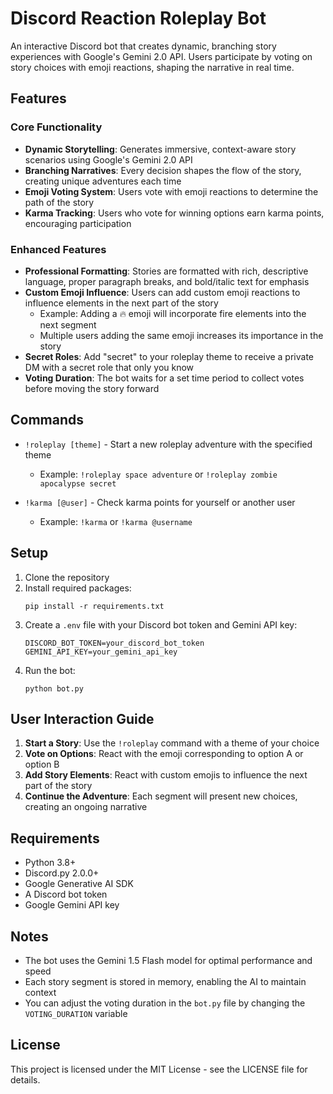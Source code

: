 # Discord Reaction Roleplay Bot

An interactive Discord bot that creates dynamic, branching story experiences with Google's Gemini 2.0 API. Users participate by voting on story choices with emoji reactions, shaping the narrative in real time.

## Features

### Core Functionality
- **Dynamic Storytelling**: Generates immersive, context-aware story scenarios using Google's Gemini 2.0 API
- **Branching Narratives**: Every decision shapes the flow of the story, creating unique adventures each time
- **Emoji Voting System**: Users vote with emoji reactions to determine the path of the story
- **Karma Tracking**: Users who vote for winning options earn karma points, encouraging participation

### Enhanced Features
- **Professional Formatting**: Stories are formatted with rich, descriptive language, proper paragraph breaks, and bold/italic text for emphasis
- **Custom Emoji Influence**: Users can add custom emoji reactions to influence elements in the next part of the story
  - Example: Adding a 🔥 emoji will incorporate fire elements into the next segment
  - Multiple users adding the same emoji increases its importance in the story
- **Secret Roles**: Add "secret" to your roleplay theme to receive a private DM with a secret role that only you know
- **Voting Duration**: The bot waits for a set time period to collect votes before moving the story forward

## Commands

- `!roleplay [theme]` - Start a new roleplay adventure with the specified theme
  - Example: `!roleplay space adventure` or `!roleplay zombie apocalypse secret`
  
- `!karma [@user]` - Check karma points for yourself or another user
  - Example: `!karma` or `!karma @username`

## Setup

1. Clone the repository
2. Install required packages:
   ```
   pip install -r requirements.txt
   ```
3. Create a `.env` file with your Discord bot token and Gemini API key:
   ```
   DISCORD_BOT_TOKEN=your_discord_bot_token
   GEMINI_API_KEY=your_gemini_api_key
   ```
4. Run the bot:
   ```
   python bot.py
   ```

## User Interaction Guide

1. **Start a Story**: Use the `!roleplay` command with a theme of your choice
2. **Vote on Options**: React with the emoji corresponding to option A or option B
3. **Add Story Elements**: React with custom emojis to influence the next part of the story
4. **Continue the Adventure**: Each segment will present new choices, creating an ongoing narrative

## Requirements
- Python 3.8+
- Discord.py 2.0.0+
- Google Generative AI SDK
- A Discord bot token
- Google Gemini API key

## Notes

- The bot uses the Gemini 1.5 Flash model for optimal performance and speed
- Each story segment is stored in memory, enabling the AI to maintain context
- You can adjust the voting duration in the `bot.py` file by changing the `VOTING_DURATION` variable

## License

This project is licensed under the MIT License - see the LICENSE file for details.
